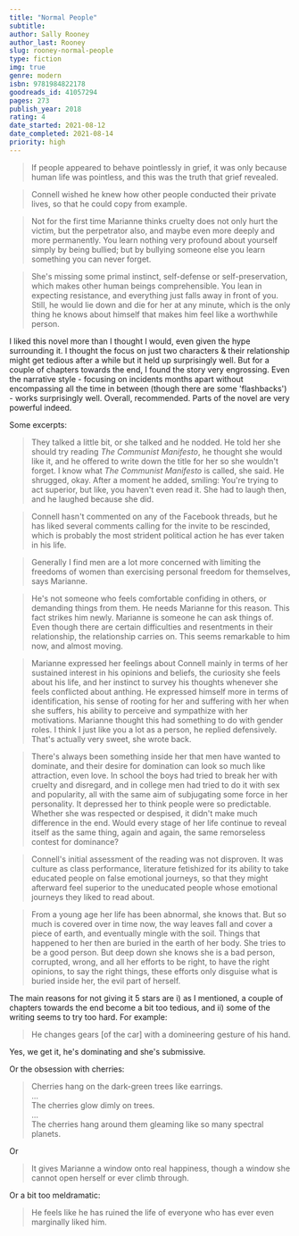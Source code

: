 ```yaml
---
title: "Normal People"
subtitle: 
author: Sally Rooney
author_last: Rooney
slug: rooney-normal-people
type: fiction
img: true
genre: modern
isbn: 9781984822178
goodreads_id: 41057294
pages: 273
publish_year: 2018
rating: 4
date_started: 2021-08-12
date_completed: 2021-08-14
priority: high
---
```


> If people appeared to behave pointlessly in grief, it was only because human life was pointless, and this was the truth that grief revealed.

> Connell wished he knew how other people conducted their private lives, so that he could copy from example.

> Not for the first time Marianne thinks cruelty does not only hurt the victim, but the perpetrator also, and maybe even more deeply and more permanently. You learn nothing very profound about yourself simply by being bullied; but by bullying someone else you learn something you can never forget.

> She's missing some primal instinct, self-defense or self-preservation, which makes other human beings comprehensible. You lean in expecting resistance, and everything just falls away in front of you. Still, he would lie down and die for her at any minute, which is the only thing he knows about himself that makes him feel like a worthwhile person.

I liked this novel more than I thought I would, even given the hype surrounding it. I thought the focus on just two characters & their relationship might get tedious after a while but it held up surprisingly well. But for a couple of chapters towards the end, I found the story very engrossing. Even the narrative style - focusing on incidents months apart without encompassing all the time in between (though there are some 'flashbacks') - works surprisingly well. Overall, recommended. Parts of the novel are very powerful indeed.

Some excerpts:

> They talked a little bit, or she talked and he nodded. He told her she should try reading *The Communist Manifesto*, he thought she would like it, and he offered to write down the title for her so she wouldn't forget. I know what *The Communist Manifesto* is called, she said. He shrugged, okay. After a moment he added, smiling: You're trying to act superior, but like, you haven't even read it. She had to laugh then, and he laughed because she did.

> Connell hasn't commented on any of the Facebook threads, but he has liked several comments calling for the invite to be rescinded, which is probably the most strident political action he has ever taken in his life.

> Generally I find men are a lot more concerned with limiting the freedoms of women than exercising personal freedom for themselves, says Marianne.

> He's not someone who feels comfortable confiding in others, or demanding things from them. He needs Marianne for this reason. This fact strikes him newly. Marianne is someone he can ask things of. Even though there are certain difficulties and resentments in their relationship, the relationship carries on. This seems remarkable to him now, and almost moving.

> Marianne expressed her feelings about Connell mainly in terms of her sustained interest in his opinions and beliefs, the curiosity she feels about his life, and her instinct to survey his thoughts whenever she feels conflicted about anthing. He expressed himself more in terms of identification, his sense of rooting for her and suffering with her when she suffers, his ability to perceive and sympathize with her motivations. Marianne thought this had something to do with gender roles. I think I just like you a lot as a person, he replied defensively. That's actually very sweet, she wrote back.

> There's always been something inside her that men have wanted to dominate, and their desire for domination can look so much like attraction, even love. In school the boys had tried to break her with cruelty and disregard, and in college men had tried to do it with sex and popularity, all with the same aim of subjugating some force in her personality. It depressed her to think people were so predictable. Whether she was respected or despised, it didn't make much difference in the end. Would every stage of her life continue to reveal itself as the same thing, again and again, the same remorseless contest for dominance?

> Connell's initial assessment of the reading was not disproven. It was culture as class performance, literature fetishized for its ability to take educated people on false emotional journeys, so that they might afterward feel superior to the uneducated people whose emotional journeys they liked to read about.

> From a young age her life has been abnormal, she knows that. But so much is covered over in time now, the way leaves fall and cover a piece of earth, and eventually mingle with the soil. Things that happened to her then are buried in the earth of her body. She tries to be a good person. But deep down she knows she is a bad person, corrupted, wrong, and all her efforts to be right, to have the right opinions, to say the right things, these efforts only disguise what is buried inside her, the evil part of herself.

The main reasons for not giving it 5 stars are i) as I mentioned, a couple of chapters towards the end become a bit too tedious, and ii) some of the writing seems to try too hard.  For example:

> He changes gears [of the car] with a domineering gesture of his hand.

Yes, we get it, he's dominating and she's submissive.

Or the obsession with cherries:
> Cherries hang on the dark-green trees like earrings.  
> ...  
> The cherries glow dimly on trees.  
> ...  
> The cherries hang around them gleaming like so many spectral planets.

Or
> It gives Marianne a window onto real happiness, though a window she cannot open herself or ever climb through.

Or a bit too meldramatic:
> He feels like he has ruined the life of everyone who has ever even marginally liked him.